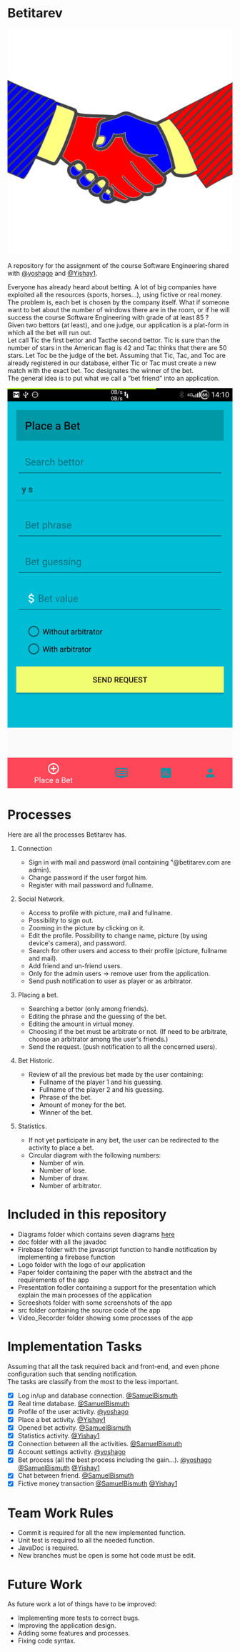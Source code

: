 # Betitarev

![alt text](https://github.com/SamuelBismuth/Betitarev/blob/master/Logo/Betitarev_Logo_512.png)

A repository for the assignment of the course Software Engineering shared with  [@yoshago]( https://github.com/yoshago ) and [@Yishay1]( https://github.com/Yishay1 ).  

Everyone has already heard about betting. A lot of big companies have exploited all the resources (sports, horses...), using fictive or real money.  
The problem is, each bet is chosen by the company itself. What if someone want to bet about the number of windows there are in the room, or if he will success the course Software Engineering with grade of at least 85 ?  
Given two bettors (at least), and one judge, our application is a plat-form in which all the bet will run out.  
Let call Tic the first bettor and Tacthe second bettor. Tic is sure than the number of stars in the American flag is 42 and Tac thinks that there are 50 stars. Let Toc be the judge of the bet. Assuming that Tic, Tac, and Toc are already registered in our database, either Tic or Tac must create a new match with the exact bet. Toc designates the winner of the bet.  
The general idea is to put what we call a ”bet friend” into an application.  

![alt text](https://github.com/SamuelBismuth/Betitarev/blob/master/Screenshots/Place%20a%20bet.png)

# Processes

Here are all the processes Betitarev has.

1. Connection
	- Sign in with mail and password (mail containing "@betitarev.com are admin).
	- Change password if the user forgot him.
	- Register with mail password and fullname.

2. Social Network.
	- Access to profile with picture, mail and fullname.
	- Possibility to sign out.
	- Zooming in the picture by clicking on it.
	- Edit the profile. Possibility to change name, picture (by using device's camera), and password.
	- Search for other users and access to their profile (picture, fullname and mail).
	- Add friend and un-friend users.
	- Only for the admin users -> remove user from the application.
	- Send push notification to user as player or as arbitrator.

3. Placing a bet.
	- Searching a bettor (only among friends).
	- Editing the phrase and the guessing of the bet.
	- Editing the amount in virtual money.
	- Choosing if the bet must be arbitrate or not. (If need to be arbitrate, choose an arbitrator among the user's friends.)
	- Send the request. (push notification to all the concerned users).

4. Bet Historic.
	- Review of all the previous bet made by the user containing:
		- Fullname of the player 1 and his guessing.
		- Fullname of the player 2 and his guessing.
		- Phrase of the bet.
		- Amount of money for the bet.
		- Winner of the bet.

5. Statistics.
	- If not yet participate in any bet, the user can be redirected to the activity to place a bet.
	- Circular diagram with the following numbers:
		- Number of win.
		- Number of lose.
		- Number of draw.
		- Number of arbitrator.

# Included in this repository

- Diagrams folder which contains seven diagrams [here](https://github.com/SamuelBismuth/Betitarev/tree/master/Diagrams)
- doc folder with all the javadoc
- Firebase folder with the javascript function to handle notification by implementing a firebase function
- Logo folder with the logo of our application
- Paper folder containing the paper with the abstract and the requirements of the app
- Presentation fodler containing a support for the presentation which explain the main processes of the application
- Screeshots folder with some screenshots of the app
- src folder containing the source code of the app
- Video_Recorder folder showing some processes of the app

# Implementation Tasks

Assuming that all the task required back and front-end, and even phone configuration such that sending notification.  
The tasks are classify from the most to the less important.  
- [x] Log in/up and database connection. [@SamuelBismuth]( https://github.com/SamuelBismuth )
- [x] Real time database. [@SamuelBismuth]( https://github.com/SamuelBismuth )
- [x] Profile of the user activity. [@yoshago]( https://github.com/yoshago )
- [x] Place a bet activity. [@Yishay1]( https://github.com/Yishay1 )
- [x] Opened bet activity. [@SamuelBismuth]( https://github.com/SamuelBismuth )
- [x] Statistics activity. [@Yishay1]( https://github.com/Yishay1 )
- [x] Connection between all the activities. [@SamuelBismuth]( https://github.com/SamuelBismuth )
- [x] Account settings activity. [@yoshago]( https://github.com/yoshago )
- [x] Bet process (all the best process including the gain...). [@yoshago]( https://github.com/yoshago )  [@SamuelBismuth]( https://github.com/SamuelBismuth )  [@Yishay1]( https://github.com/Yishay1 )
- [x] Chat between friend. [@SamuelBismuth]( https://github.com/SamuelBismuth )
- [x] Fictive money transaction [@SamuelBismuth]( https://github.com/SamuelBismuth ) [@Yishay1]( https://github.com/Yishay1 )

# Team Work Rules

- Commit is required for all the new implemented function.
- Unit test is required to all the needed function.
- JavaDoc is required.
- New branches must be open is some hot code must be edit.


# Future Work

As future work a lot of things have to be improved:
- Implementing more tests to correct bugs.
- Improving the application design.
- Adding some features and processes.
- Fixing code syntax.



		






